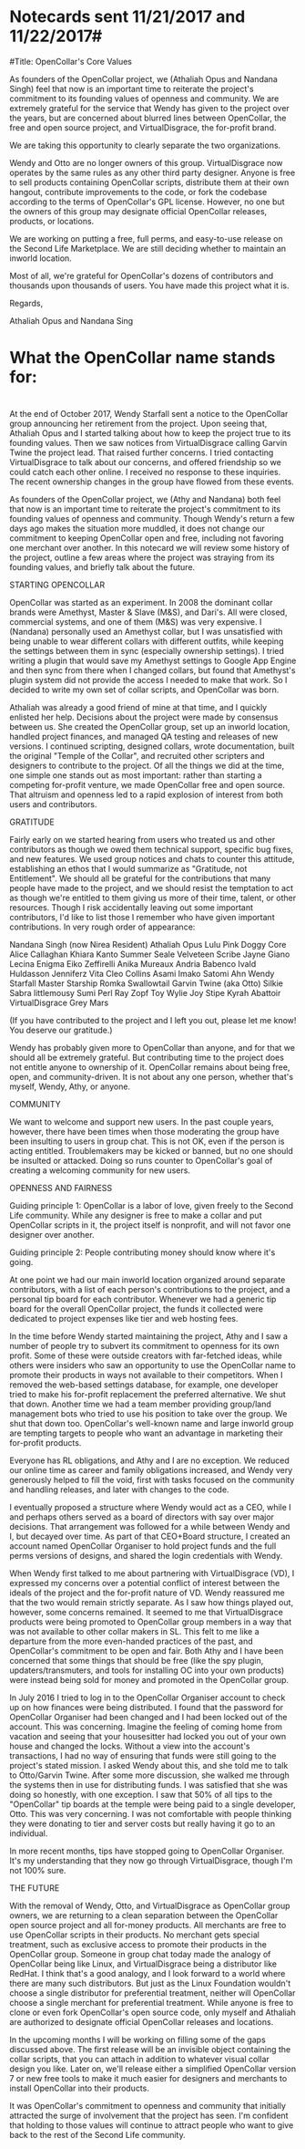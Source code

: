 # Notecards sent 11/21/2017 and 11/22/2017#

#Title:   OpenCollar's Core Values


As founders of the OpenCollar project, we (Athaliah Opus and Nandana Singh) feel that now is an important time to reiterate the project's commitment to its founding values of openness and community.  We are extremely grateful for the service that Wendy has given to the project over the years, but are concerned about blurred lines between OpenCollar, the free and open source project, and VirtualDisgrace, the for-profit brand.


We are taking this opportunity to clearly separate the two organizations.  

Wendy and Otto are no longer owners of this group.  VirtualDisgrace now operates by the same rules as any other third party designer.  Anyone is free to sell products containing OpenCollar scripts, distribute them at their own hangout, contribute improvements to the code, or fork the codebase according to the terms of OpenCollar's GPL license.  However, no one but the owners of this group may designate official OpenCollar releases, products, or locations.


We are working on putting a free, full perms, and easy-to-use release on the Second Life Marketplace.  We are still deciding whether to maintain an inworld location.


Most of all, we're grateful for OpenCollar's dozens of contributors and thousands upon thousands of users.  You have made this project what it is.

  

Regards,

Athaliah Opus and Nandana Sing

#  What the OpenCollar name stands for:

#
At the end of October 2017, Wendy Starfall sent a notice to the OpenCollar group announcing her retirement from the project.  Upon seeing that, Athaliah Opus and I started talking about how to keep the project true to its founding values.  Then we saw notices from VirtualDisgrace calling Garvin Twine the project lead.  That raised further concerns.  I tried contacting VirtualDisgrace to talk about our concerns, and offered friendship so we could catch each other online. I received no response to these inquiries.  The recent ownership changes in the group have flowed from these events.  

As founders of the OpenCollar project, we (Athy and Nandana) both feel that now is an important time to reiterate the project's commitment to its founding values of openness and community. Though Wendy's return a few days ago makes the situation more muddled, it does not change our commitment to keeping OpenCollar open and free, including not favoring one merchant over another.  In this notecard we will review some history of the project, outline a few areas where the project was straying from its founding values, and briefly talk about the future.

STARTING OPENCOLLAR

OpenCollar was started as an experiment.  In 2008 the dominant collar brands were Amethyst, Master & Slave (M&S), and Dari's.  All were closed, commercial systems, and one of them (M&S) was very expensive.  I (Nandana) personally used an Amethyst collar, but I was unsatisfied with being unable to wear different collars with different outfits, while keeping the settings between them in sync (especially ownership settings).  I tried writing a plugin that would save my Amethyst settings to Google App Engine and then sync from there when I changed collars, but found that Amethyst's plugin system did not provide the access I needed to make that work.  So I decided to write my own set of collar scripts, and OpenCollar was born.

Athaliah was already a good friend of mine at that time, and I quickly enlisted her help.  Decisions about the project were made by consensus between us.  She created the OpenCollar group, set up an inworld location,  handled project finances, and managed QA testing and releases of new versions.  I continued scripting, designed collars, wrote documentation, built the original "Temple of the Collar", and recruited other scripters and designers to contribute to the project.  Of all the things we did at the time, one simple one stands out as most important: rather than starting a competing for-profit venture, we made OpenCollar free and open source.  That altruism and openness led to a rapid explosion of interest from both users and contributors.

GRATITUDE

Fairly early on we started hearing from users who treated us and other contributors as though we owed them technical support, specific bug fixes, and new features.  We used group notices and chats to counter this attitude, establishing an ethos that I would summarize as "Gratitude, not Entitlement".  We should all be grateful for the contributions that many people have made to the project, and we should resist the temptation to act as though we're entitled to them giving us more of their time, talent, or other resources.  Though I risk accidentally leaving out some important contributors, I'd like to list those I remember who have given important contributions.  In very rough order of appearance:

Nandana Singh (now Nirea Resident)
Athaliah Opus
Lulu Pink
Doggy Core
Alice Callaghan
Khiara Kanto
Summer Seale
Velveteen Scribe
Jayne Giano
Lecina Enigma
Eiko Zeffirelli
Anika Mureaux
Andria Babenco
Ivald Huldasson
Jenniferz Vita
Cleo Collins
Asami Imako
Satomi Ahn
Wendy Starfall
Master Starship
Romka Swallowtail
Garvin Twine (aka Otto)
Silkie Sabra
littlemousy
Sumi Perl
Ray Zopf
Toy Wylie
Joy Stipe
Kyrah Abattoir
VirtualDisgrace
Grey Mars

(If you have contributed to the project and I left you out, please let me know!  You deserve our gratitude.)

Wendy has probably given more to OpenCollar than anyone, and for that we should all be extremely grateful.  But contributing time to the project does not entitle anyone to ownership of it.  OpenCollar remains about being free, open, and community-driven.  It is not about any one person, whether that's myself, Wendy, Athy, or anyone.

COMMUNITY

We want to welcome and support new users.  In the past couple years, however, there have been times when those moderating the group have been insulting to users in group chat.  This is not OK, even if the person is acting entitled.  Troublemakers may be kicked or banned, but no one should be insulted or attacked.  Doing so runs counter to OpenCollar's goal of creating a welcoming community for new users.

OPENNESS AND FAIRNESS

Guiding principle 1: OpenCollar is a labor of love, given freely to the Second Life community.  While any designer is free to make a collar and put OpenCollar scripts in it, the project itself is nonprofit, and will not favor one designer over another.

Guiding principle 2: People contributing money should know where it's going.

At one point we had our main inworld location organized around separate contributors, with a list of each person's contributions to the project, and a personal tip board for each contributor.  Whenever we had a generic tip board for the overall OpenCollar project, the funds it collected were dedicated to project expenses like tier and web hosting fees.

In the time before Wendy started maintaining the project, Athy and I saw a number of people try to subvert its commitment to openness for its own profit.  Some of these were outside creators with far-fetched ideas, while others were insiders who saw an opportunity to use the OpenCollar name to promote their products in ways not available to their competitors.  When I removed the web-based settings database, for example, one developer tried to make his for-profit replacement the preferred alternative.  We shut that down.  Another time we had a team member providing group/land management bots who tried to use his position to take over the group.  We shut that down too.  OpenCollar's well-known name and large inworld group are tempting targets to people who want an advantage in marketing their for-profit products.

Everyone has RL obligations, and Athy and I are no exception.  We reduced our online time as career and family obligations increased, and Wendy very generously helped to fill the void, first with tasks focused on the community and handling releases, and later with changes to the code.

I eventually proposed a structure where Wendy would act as a CEO, while I and perhaps others served as a board of directors with say over major decisions.  That arrangement was followed for a while between Wendy and I, but decayed over time.  As part of that CEO+Board structure, I created an account named OpenCollar Organiser to hold project funds and the full perms versions of designs, and shared the login credentials with Wendy.

When Wendy first talked to me about partnering with VirtualDisgrace (VD), I expressed my concerns over a potential conflict of interest between the ideals of the project and the for-profit nature of VD.  Wendy reassured me that the two would remain strictly separate.  As I saw how things played out, however, some concerns remained.  It seemed to me that VirtualDisgrace products were being promoted to OpenCollar group members in a way that was not available to other collar makers in SL.  This felt to me like a departure from the more even-handed practices of the past, and OpenCollar's commitment to be open and fair.  Both Athy and I have been concerned that some things that should be free (like the spy plugin, updaters/transmuters, and tools for installing OC into your own products) were instead being sold for money and promoted in the OpenCollar group.

In July 2016 I tried to log in to the OpenCollar Organiser account to check up on how finances were being distributed.  I found that the password for OpenCollar Organiser had been changed and I had been locked out of the account.  This was concerning.  Imagine the feeling of coming home from vacation and seeing that your housesitter had locked you out of your own house and changed the locks.  Without a view into the account's transactions, I had no way of ensuring that funds were still going to the project's stated mission.  I asked Wendy about this, and she told me to talk to Otto/Garvin Twine.  After some more discussion,  she walked me through the systems then in use for distributing funds.  I was satisfied that she was doing so honestly, with one exception.  I saw that 50% of all tips to the "OpenCollar" tip boards at the temple were being paid to a single developer, Otto.  This was very concerning.  I was not comfortable with people thinking they were donating to tier and server costs but really having it go to an individual.

In more recent months, tips have stopped going to OpenCollar Organiser.  It's my understanding that they now go through VirtualDisgrace, though I'm not 100% sure.

THE FUTURE

With the removal of Wendy, Otto, and VirtualDisgrace as OpenCollar group owners, we are returning to a clean separation between the OpenCollar open source project and all for-money products.  All merchants are free to use OpenCollar scripts in their products.  No merchant gets special treatment, such as exclusive access to promote their products in the OpenCollar group.  Someone in group chat today made the analogy of OpenCollar being like Linux, and VirtualDisgrace being a distributor like RedHat.  I think that's a good analogy, and I look forward to a world where there are many such distributors.  But just as the Linux Foundation wouldn't choose a single distributor for preferential treatment, neither will OpenCollar choose a single merchant for preferential treatment.  While anyone is free to clone or even fork OpenCollar's open source code, only myself and Athaliah are authorized to designate official OpenCollar releases and locations.

In the upcoming months I will be working on filling some of the gaps discussed above.  The first release will be an invisible object containing the collar scripts, that you can attach in addition to whatever visual collar design you like.  Later on, we'll release either a simplified OpenCollar version 7 or new free tools to make it much easier for designers and merchants to install OpenCollar into their products.

It was OpenCollar's commitment to openness and community that initially attracted the surge of involvement that the project has seen.  I'm confident that holding to those values will continue to attract people who want to give back to the rest of the Second Life community.
